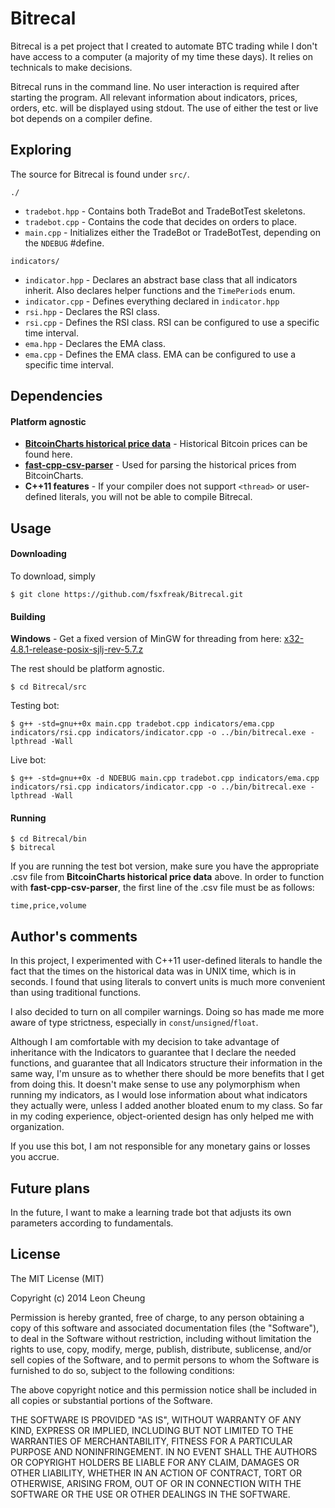 Bitrecal
========

Bitrecal is a pet project that I created to automate BTC trading while I don't have access to a computer (a majority of my time these days). It relies on technicals to make decisions.

Bitrecal runs in the command line. No user interaction is required after starting the program. All relevant information about indicators, prices, orders, etc. will be displayed using stdout. The use of either the test or live bot depends on a compiler define.

## Exploring

The source for Bitrecal is found under ```src/```.

```./```

* ```tradebot.hpp``` - Contains both TradeBot and TradeBotTest skeletons.
* ```tradebot.cpp``` - Contains the code that decides on orders to place.
* ```main.cpp``` - Initializes either the TradeBot or TradeBotTest, depending on the ```NDEBUG``` #define.


```indicators/```

* ```indicator.hpp``` - Declares an abstract base class that all indicators inherit. Also declares helper functions and the ```TimePeriods``` enum.
* ```indicator.cpp``` - Defines everything declared in ```indicator.hpp```
* ```rsi.hpp``` - Declares the RSI class.
* ```rsi.cpp``` - Defines the RSI class. RSI can be configured to use a specific time interval.
* ```ema.hpp``` - Declares the EMA class.
* ```ema.cpp``` - Defines the EMA class. EMA can be configured to use a specific time interval.

## Dependencies
#### Platform agnostic
* **[BitcoinCharts historical price data](http://api.bitcoincharts.com/v1/csv/)** - Historical Bitcoin prices can be found here.
* **[fast-cpp-csv-parser](https://code.google.com/p/fast-cpp-csv-parser/)** - Used for parsing the historical prices from BitcoinCharts.
* **C++11 features** - If your compiler does not support ```<thread>``` or user-defined literals, you will not be able to compile Bitrecal.

## Usage
#### Downloading
To download, simply
	
	$ git clone https://github.com/fsxfreak/Bitrecal.git

#### Building
**Windows** - Get a fixed version of MinGW for threading from here: [x32-4.8.1-release-posix-sjlj-rev-5.7.z](http://sourceforge.net/projects/mingwbuilds/files/host-windows/releases/4.8.1/32-bit/threads-posix/sjlj/)

The rest should be platform agnostic.
	
	$ cd Bitrecal/src

Testing bot:

	$ g++ -std=gnu++0x main.cpp tradebot.cpp indicators/ema.cpp indicators/rsi.cpp indicators/indicator.cpp -o ../bin/bitrecal.exe -lpthread -Wall

Live bot:

	$ g++ -std=gnu++0x -d NDEBUG main.cpp tradebot.cpp indicators/ema.cpp indicators/rsi.cpp indicators/indicator.cpp -o ../bin/bitrecal.exe -lpthread -Wall

#### Running

    $ cd Bitrecal/bin
    $ bitrecal

If you are running the test bot version, make sure you have the appropriate .csv file from **BitcoinCharts historical price data** above. In order to function with **fast-cpp-csv-parser**, the first line of the .csv file must be as follows:

```time,price,volume```


## Author's comments
In this project, I experimented with C++11 user-defined literals to handle the fact that the times on the historical data was in UNIX time, which is in seconds. I found that using literals to convert units is much more convenient than using traditional functions. 

I also decided to turn on all compiler warnings. Doing so has made me more aware of type strictness, especially in ```const```/```unsigned```/```float```.

Although I am comfortable with my decision to take advantage of inheritance with the Indicators to guarantee that I declare the needed functions, and guarantee that all Indicators structure their information in the same way, I'm unsure as to whether there should be more benefits that I get from doing this. It doesn't make sense to use any polymorphism when running my indicators, as I would lose information about what indicators they actually were, unless I added another bloated enum to my class. So far in my coding experience, object-oriented design has only helped me with organization.

If you use this bot, I am not responsible for any monetary gains or losses you accrue.

## Future plans

In the future, I want to make a learning trade bot that adjusts its own parameters according to fundamentals.

## License

The MIT License (MIT)

Copyright (c) 2014 Leon Cheung

Permission is hereby granted, free of charge, to any person obtaining a copy
of this software and associated documentation files (the "Software"), to deal
in the Software without restriction, including without limitation the rights
to use, copy, modify, merge, publish, distribute, sublicense, and/or sell
copies of the Software, and to permit persons to whom the Software is
furnished to do so, subject to the following conditions:

The above copyright notice and this permission notice shall be included in
all copies or substantial portions of the Software.

THE SOFTWARE IS PROVIDED "AS IS", WITHOUT WARRANTY OF ANY KIND, EXPRESS OR
IMPLIED, INCLUDING BUT NOT LIMITED TO THE WARRANTIES OF MERCHANTABILITY,
FITNESS FOR A PARTICULAR PURPOSE AND NONINFRINGEMENT. IN NO EVENT SHALL THE
AUTHORS OR COPYRIGHT HOLDERS BE LIABLE FOR ANY CLAIM, DAMAGES OR OTHER
LIABILITY, WHETHER IN AN ACTION OF CONTRACT, TORT OR OTHERWISE, ARISING FROM,
OUT OF OR IN CONNECTION WITH THE SOFTWARE OR THE USE OR OTHER DEALINGS IN
THE SOFTWARE.
